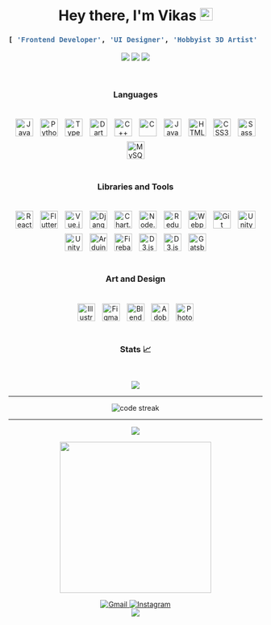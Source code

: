 <link rel="stylesheet" href="styles.css">

<h1 align="center">Hey there, I'm Vikas <img src="https://media.giphy.com/media/hvRJCLFzcasrR4ia7z/giphy.gif" width="25px"></h1>

<div align="center">

<h3>

```python
[ 'Frontend Developer', 'UI Designer', 'Hobbyist 3D Artist' ]
```

</h3>

</div>

<p align="center">
    <img src="https://img.shields.io/github/followers/ra-raptor?color=%23008CCA&style=for-the-badge">
    <img src="https://img.shields.io/github/stars/ra-raptor?color=%23008CCA&style=for-the-badge">
    <img src="https://img.shields.io/reddit/user-karma/combined/vikaskumarsaw?label=Reddit&style=for-the-badge">
</p>
<br />


<h3 align="center">Languages </h3>
<br />
<div align="center">

<img style="margin: 5px" src="https://profilinator.rishav.dev/skills-assets/javascript-original.svg" alt="JavaScript" height="35" /> 
<img style="margin: 5px" src="https://profilinator.rishav.dev/skills-assets/python-original.svg" alt="Python" height="35" />  
<img style="margin: 5px" src="https://profilinator.rishav.dev/skills-assets/typescript-original.svg" alt="TypeScript" height="35" />

<img style="margin: 5px" src="https://profilinator.rishav.dev/skills-assets/dartlang-icon.svg" alt="Dart" height="35" />  
<img style="margin: 5px" src="https://profilinator.rishav.dev/skills-assets/cplusplus-original.svg" alt="C++" height="35" />

<img style="margin: 5px" src="https://profilinator.rishav.dev/skills-assets/c-original.svg" alt="C" height="35" /> 
<img style="margin: 5px" src="https://profilinator.rishav.dev/skills-assets/java-original-wordmark.svg" alt="Java" height="35" />
<img style="margin: 5px" src="https://profilinator.rishav.dev/skills-assets/html5-original-wordmark.svg" alt="HTML5" height="35" /> 
<img style="margin: 5px" src="https://profilinator.rishav.dev/skills-assets/css3-original-wordmark.svg" alt="CSS3" height="35" />

<img style="margin: 5px" src="https://profilinator.rishav.dev/skills-assets/sass-original.svg" alt="Sass" height="35" />
<img style="margin: 5px" src="https://profilinator.rishav.dev/skills-assets/mysql-original-wordmark.svg" alt="MySQL" height="35" />   
</div>
<br />
<h3 align="center">Libraries  and Tools </h3>
<br />
<div align="center">
<img style="margin: 5px" src="https://profilinator.rishav.dev/skills-assets/react-original-wordmark.svg" alt="React" height="35" />
<img style="margin: 5px" src="https://profilinator.rishav.dev/skills-assets/flutterio-icon.svg" alt="Flutter" height="35" />
<img style="margin: 5px" src="https://profilinator.rishav.dev/skills-assets/vuejs-original-wordmark.svg" alt="Vue.js" height="35" />  
<img style="margin: 5px" src="https://profilinator.rishav.dev/skills-assets/django-original.svg" alt="Django" height="35" /> 
<img style="margin: 5px" src="https://profilinator.rishav.dev/skills-assets/logo-title.svg" alt="Chart.js" height="35" />  
 
 
  
 
 
<img style="margin: 5px" src="https://profilinator.rishav.dev/skills-assets/nodejs-original-wordmark.svg" alt="Node.js" height="35" />

<img style="margin: 5px" src="https://profilinator.rishav.dev/skills-assets/redux-original.svg" alt="Redux" height="35" />  
<img style="margin: 5px" src="https://profilinator.rishav.dev/skills-assets/webpack-original.svg" alt="Webpack" height="35" />

<img style="margin: 5px" src="https://profilinator.rishav.dev/skills-assets/git-scm-icon.svg" alt="Git" height="35" />  
  
 
<img style="margin: 5px" src="https://profilinator.rishav.dev/skills-assets/unity.png" alt="Unity" height="35" />  
<img style="margin: 5px" src="https://www.vectorlogo.zone/logos/godotengine/godotengine-icon.svg" alt="Unity" height="35" /> 
<img style="margin: 5px" src="https://profilinator.rishav.dev/skills-assets/arduino.png" alt="Arduino" height="35" />  
<img style="margin: 5px" src="https://profilinator.rishav.dev/skills-assets/firebase.png" alt="Firebase" height="35" />  
<img style="margin: 5px" src="https://profilinator.rishav.dev/skills-assets/d3.png" alt="D3.js" height="35" />
<img style="margin: 5px" src="https://www.vectorlogo.zone/logos/tailwindcss/tailwindcss-icon.svg" alt="D3.js" height="35" />
<img style="margin: 5px" src="https://profilinator.rishav.dev/skills-assets/gatsby.png" alt="Gatsby" height="35" />

</div>

<br />
<h3 align="center">Art and Design </h3>
<br />
<div align="center">

<img style="margin: 5px" src="https://profilinator.rishav.dev/skills-assets/adobe_illustrator-icon.svg" alt="Illustrator" height="35" />  
<img style="margin: 5px" src="https://profilinator.rishav.dev/skills-assets/figma-icon.svg" alt="Figma" height="35" />
<img style="margin: 5px" src="https://profilinator.rishav.dev/skills-assets/blender_community_badge_white.svg" alt="Blender" height="35" /> 
<img style="margin: 5px" src="https://profilinator.rishav.dev/skills-assets/adobexd.png" alt="Adobe XD" height="35" />  
<img style="margin: 5px" src="https://profilinator.rishav.dev/skills-assets/photoshop-plain.svg" alt="Photoshop" height="35" /> 
</div>
<br />
<h3 align="center">Stats 📈</h3>
<br />
<p align="center">

<img src="https://github-readme-stats.vercel.app/api?username=ra-raptor&count_private=true&show_icons=true&theme=tokyonight&&hide_border=true">
</p>
<hr >
<p align="center">
<img align="center" alt="code streak" src="https://github-readme-streak-stats.herokuapp.com/?user=ra-raptor&theme=monokai-metallian&hide_border=true&theme=tokyonight"/>
</p>
<hr />
<p align="center">
<img src="https://github-readme-stats.vercel.app/api/top-langs/?username=ra-raptor&&langs_count=10&layout=compact&theme=tokyonight&hide_border=true">
</p>

<p align="center">
<img width="300" src="https://media.giphy.com/media/LmNwrBhejkK9EFP504/giphy.gif">
</p>

<p align="center">
    <a href="mailto:vikasvks0112@gmail.com" target="_blank"><img alt="Gmail"
                    src="https://img.shields.io/badge/-Gmail-EA4335?style=flat-square&logo=Gmail&logoColor=white">
    </a>
    <a href="https://www.instagram.com/vikas.kumar.saw/" target="_blank"><img alt="Instagram"
                    src="https://img.shields.io/badge/-Instagram-E4405F?style=flat-square&logo=Instagram&logoColor=white">
    </a>
    <br />
    <img src="https://komarev.com/ghpvc/?username=ra-raptor&&style=" align="center" />

</p>

